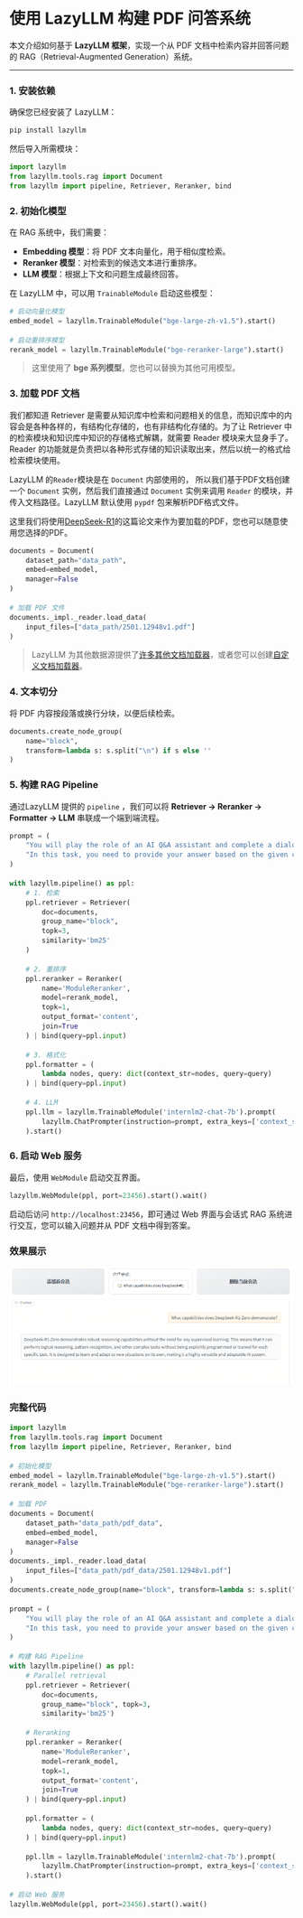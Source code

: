 # 使用 LazyLLM 构建 PDF 问答系统

本文介绍如何基于 **LazyLLM 框架**，实现一个从 PDF 文档中检索内容并回答问题的 RAG（Retrieval-Augmented Generation）系统。

------

### 1. 安装依赖

确保您已经安装了 LazyLLM：

```bash
pip install lazyllm
```

然后导入所需模块：

```python
import lazyllm
from lazyllm.tools.rag import Document
from lazyllm import pipeline, Retriever, Reranker, bind
```

### 2. 初始化模型

在 RAG 系统中，我们需要：

- **Embedding 模型**：将 PDF 文本向量化，用于相似度检索。
- **Reranker 模型**：对检索到的候选文本进行重排序。
- **LLM 模型**：根据上下文和问题生成最终回答。

在 LazyLLM 中，可以用 `TrainableModule` 启动这些模型：

```python
# 启动向量化模型
embed_model = lazyllm.TrainableModule("bge-large-zh-v1.5").start()

# 启动重排序模型
rerank_model = lazyllm.TrainableModule("bge-reranker-large").start()
```

> 这里使用了 **bge 系列模型**，您也可以替换为其他可用模型。

### 3. 加载 PDF 文档

我们都知道 Retriever 是需要从知识库中检索和问题相关的信息，而知识库中的内容会是各种各样的，有结构化存储的，也有非结构化存储的。为了让 Retriever 中的检索模块和知识库中知识的存储格式解耦，就需要 Reader 模块来大显身手了。Reader 的功能就是负责把以各种形式存储的知识读取出来，然后以统一的格式给检索模块使用。

LazyLLM 的`Reader`模块是在 `Document` 内部使用的， 所以我们基于PDF文档创建一个 `Document` 实例，然后我们直接通过 `Document` 实例来调用 `Reader` 的模块，并传入文档路径。LazyLLM 默认使用 `pypdf` 包来解析PDF格式文件。

这里我们将使用[DeepSeek-R1](https://arxiv.org/pdf/2501.12948)的这篇论文来作为要加载的PDF，您也可以随意使用您选择的PDF。

```python
documents = Document(
    dataset_path="data_path",
    embed=embed_model,
    manager=False
)

# 加载 PDF 文件
documents._impl._reader.load_data(
    input_files=["data_path/2501.12948v1.pdf"]
)
```

> LazyLLM 为其他数据源提供了[许多其他文档加载器](https://docs.lazyllm.ai/zh-cn/latest/API%20Reference/tools/#lazyllm.tools.rag.readers)，或者您可以创建[自定义文档加载器](https://docs.lazyllm.ai/zh-cn/latest/Tutorial/5/)。

### 4. 文本切分

将 PDF 内容按段落或换行分块，以便后续检索。

```python
documents.create_node_group(
    name="block",
    transform=lambda s: s.split("\n") if s else ''
)
```

### 5. 构建 RAG Pipeline

通过LazyLLM 提供的 `pipeline` ，我们可以将 **Retriever → Reranker → Formatter → LLM** 串联成一个端到端流程。

```python
prompt = (
    "You will play the role of an AI Q&A assistant and complete a dialogue task. "
    "In this task, you need to provide your answer based on the given context and question."
)

with lazyllm.pipeline() as ppl:
    # 1. 检索
    ppl.retriever = Retriever(
        doc=documents,
        group_name="block",
        topk=3,
        similarity='bm25'
    )

    # 2. 重排序
    ppl.reranker = Reranker(
        name='ModuleReranker',
        model=rerank_model,
        topk=1,
        output_format='content',
        join=True
    ) | bind(query=ppl.input)

    # 3. 格式化
    ppl.formatter = (
        lambda nodes, query: dict(context_str=nodes, query=query)
    ) | bind(query=ppl.input)

    # 4. LLM
    ppl.llm = lazyllm.TrainableModule('internlm2-chat-7b').prompt(
        lazyllm.ChatPrompter(instruction=prompt, extra_keys=['context_str'])
    ).start()
```

### 6. 启动 Web 服务

最后，使用 `WebModule` 启动交互界面。

```python
lazyllm.WebModule(ppl, port=23456).start().wait()
```

启动后访问 `http://localhost:23456`，即可通过 Web 界面与会话式 RAG 系统进行交互，您可以输入问题并从 PDF 文档中得到答案。

### 效果展示

![rag-demo](../../assets/rag_pdf_qa_1.png)


### 完整代码

```python
import lazyllm
from lazyllm.tools.rag import Document
from lazyllm import pipeline, Retriever, Reranker, bind

# 初始化模型
embed_model = lazyllm.TrainableModule("bge-large-zh-v1.5").start()
rerank_model = lazyllm.TrainableModule("bge-reranker-large").start()

# 加载 PDF
documents = Document(
    dataset_path="data_path/pdf_data",
    embed=embed_model,
    manager=False
)
documents._impl._reader.load_data(
    input_files=["data_path/pdf_data/2501.12948v1.pdf"]
)
documents.create_node_group(name="block", transform=lambda s: s.split("\n") if s else '')

prompt = (
    "You will play the role of an AI Q&A assistant and complete a dialogue task. "
    "In this task, you need to provide your answer based on the given context and question."
)

# 构建 RAG Pipeline
with lazyllm.pipeline() as ppl:
    # Parallel retrieval
    ppl.retriever = Retriever(
        doc=documents, 
        group_name="block", topk=3,
        similarity='bm25')
    
    # Reranking
    ppl.reranker = Reranker(
        name='ModuleReranker',
        model=rerank_model,
        topk=1,
        output_format='content',
        join=True
    ) | bind(query=ppl.input)

    ppl.formatter = (
        lambda nodes, query: dict(context_str=nodes, query=query)
    ) | bind(query=ppl.input)

    ppl.llm = lazyllm.TrainableModule('internlm2-chat-7b').prompt(
        lazyllm.ChatPrompter(instruction=prompt, extra_keys=['context_str'])
    ).start()

# 启动 Web 服务
lazyllm.WebModule(ppl, port=23456).start().wait()
```
